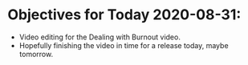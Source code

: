 # Objectives for Today 2020-08-31:

- Video editing for the Dealing with Burnout video.
- Hopefully finishing the video in time for a release today, maybe tomorrow.
